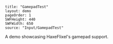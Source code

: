 ```
title: "GamepadTest"
layout: demo
pageOrder: 1
SWFHeight: 440
SWFWidth: 650
source: "Input/GamepadTest"
```

A demo showcasing HaxeFlixel's gamepad support.